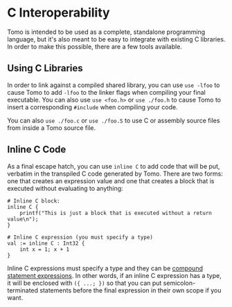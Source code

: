 # C Interoperability

Tomo is intended to be used as a complete, standalone programming language, but
it's also meant to be easy to integrate with existing C libraries. In order to
make this possible, there are a few tools available.

## Using C Libraries 

In order to link against a compiled shared library, you can use `use -lfoo` to
cause Tomo to add `-lfoo` to the linker flags when compiling your final
executable. You can also use `use <foo.h>` or `use ./foo.h` to cause Tomo to
insert a corresponding `#include` when compiling your code.

You can also `use ./foo.c` or `use ./foo.S` to use C or assembly source files
from inside a Tomo source file.

## Inline C Code

As a final escape hatch, you can use `inline C` to add code that will be put,
verbatim in the transpiled C code generated by Tomo. There are two forms: one
that creates an expression value and one that creates a block that is executed
without evaluating to anything:

```tomo
# Inline C block:
inline C {
    printf("This is just a block that is executed without a return value\n");
}

# Inline C expression (you must specify a type)
val := inline C : Int32 {
    int x = 1; x + 1
}
```

Inline C expressions must specify a type and they can be [compound statement
expressions](https://gcc.gnu.org/onlinedocs/gcc/Statement-Exprs.html). In
other words, if an inline C expression has a type, it will be enclosed
with `({ ...; })` so that you can put semicolon-terminated statements before
the final expression in their own scope if you want.
